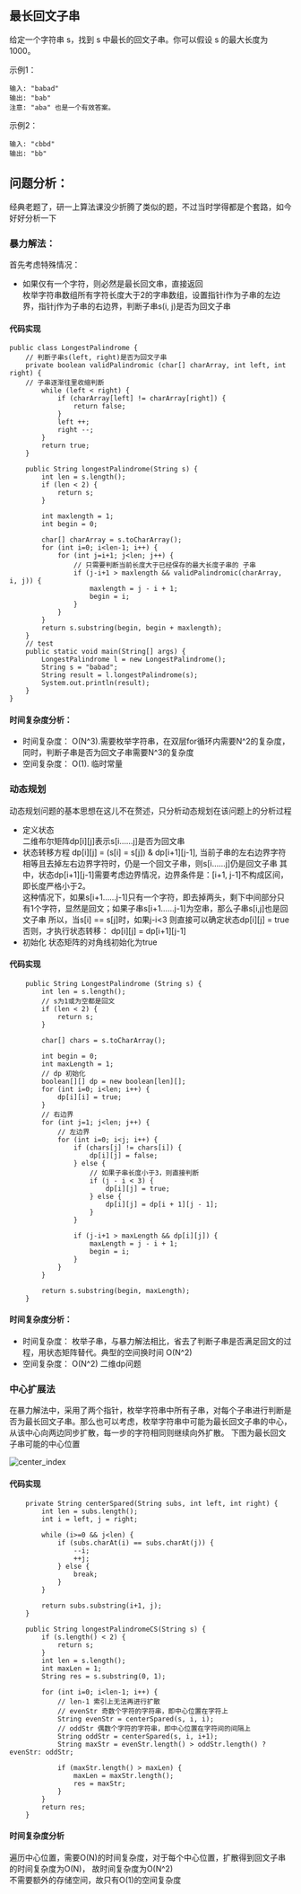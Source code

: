 ## 最长回文子串
给定一个字符串 s，找到 s 中最长的回文子串。你可以假设 s 的最大长度为 1000。

示例1：
```
输入: "babad"
输出: "bab"
注意: "aba" 也是一个有效答案。
```
示例2：
```
输入: "cbbd"
输出: "bb"
``` 
## 问题分析：  
经典老题了，研一上算法课没少折腾了类似的题，不过当时学得都是个套路，如今好好分析一下  

### 暴力解法：  
首先考虑特殊情况：  
-  如果仅有一个字符，则必然是最长回文串，直接返回  
枚举字符串数组所有字符长度大于2的字串数组，设置指针i作为子串的左边界，指针j作为子串的右边界，判断子串s(i, j)是否为回文子串  
#### 代码实现  
```
public class LongestPalindrome {
    // 判断子串s(left, right)是否为回文子串
    private boolean validPalindromic (char[] charArray, int left, int right) {
    // 子串逐渐往里收缩判断
        while (left < right) {
            if (charArray[left] != charArray[right]) {
                return false;
            }
            left ++;
            right --;
        }
        return true;
    }

    public String longestPalindrome(String s) {
        int len = s.length();
        if (len < 2) {
            return s;
        }

        int maxlength = 1;
        int begin = 0;

        char[] charArray = s.toCharArray();
        for (int i=0; i<len-1; i++) {
            for (int j=i+1; j<len; j++) {
                // 只需要判断当前长度大于已经保存的最大长度子串的 子串
                if (j-i+1 > maxlength && validPalindromic(charArray, i, j)) {
                    maxlength = j - i + 1;
                    begin = i;
                }
            }
        }
        return s.substring(begin, begin + maxlength);
    }
    // test
    public static void main(String[] args) {
        LongestPalindrome l = new LongestPalindrome();
        String s = "babad";
        String result = l.longestPalindrome(s);
        System.out.println(result);
    }
}
```
#### 时间复杂度分析：  
-  时间复杂度： O(N^3).需要枚举字符串，在双层for循环内需要N^2的复杂度，同时，判断子串是否为回文子串需要N^3的复杂度
-  空间复杂度： O(1). 临时常量  

### 动态规划  
动态规划问题的基本思想在这儿不在赘述，只分析动态规划在该问题上的分析过程  
-  定义状态  
    二维布尔矩阵dp[i][j]表示s[i……j]是否为回文串  
-  状态转移方程
    dp[i][j] = (s[i] = s[j]) & dp[i+1][j-1], 当前子串的左右边界字符相等且去掉左右边界字符时，仍是一个回文子串，则s[i……j]仍是回文子串
    其中，状态dp[i+1][j-1]需要考虑边界情况，边界条件是：[i+1, j-1]不构成区间，即长度严格小于2。  
    这种情况下，如果s[i+1……j-1]只有一个字符，即去掉两头，剩下中间部分只有1个字符，显然是回文；如果子串s[i+1……j-1]为空串，那么子串s[i,j]也是回文子串
    所以，当s[i] == s[j]时，如果j-i<3 则直接可以确定状态dp[i][j] = true 否则，才执行状态转移： dp[i][j] = dp[i+1][j-1]
-   初始化
    状态矩阵的对角线初始化为true

#### 代码实现  
```
    public String LongestPalindrome (String s) {
        int len = s.length();
        // s为1或为空都是回文
        if (len < 2) {
            return s;
        }

        char[] chars = s.toCharArray();

        int begin = 0;
        int maxLength = 1;
        // dp 初始化
        boolean[][] dp = new boolean[len][];
        for (int i=0; i<len; i++) {
            dp[i][i] = true;
        }
        // 右边界
        for (int j=1; j<len; j++) {
            // 左边界
            for (int i=0; i<j; i++) {
                if (chars[j] != chars[i]) {
                    dp[i][j] = false;
                } else {
                    // 如果子串长度小于3，则直接判断
                    if (j - i < 3) {
                        dp[i][j] = true;
                    } else {
                        dp[i][j] = dp[i + 1][j - 1];
                    }
                }

                if (j-i+1 > maxLength && dp[i][j]) {
                    maxLength = j - i + 1;
                    begin = i;
                }
            }
        }

        return s.substring(begin, maxLength);
    }
```
#### 时间复杂度分析：  
-  时间复杂度： 枚举子串，与暴力解法相比，省去了判断子串是否满足回文的过程，用状态矩阵替代。典型的空间换时间 O(N^2)
-  空间复杂度： O(N^2) 二维dp问题  

### 中心扩展法  
在暴力解法中，采用了两个指针，枚举字符串中所有子串，对每个子串进行判断是否为最长回文子串。那么也可以考虑，枚举字符串中可能为最长回文子串的中心，从该中心向两边同步扩散，每一步的字符相同则继续向外扩散。
下图为最长回文子串可能的中心位置  

![center_index](https://github.com/toughguyT/leetcode-/blob/master/%E6%8E%A2%E7%B4%A2%E6%95%B0%E6%8D%AE%E7%BB%93%E6%9E%84/%E6%95%B0%E7%BB%84%E5%92%8C%E5%AD%97%E7%AC%A6%E4%B8%B2/image_lib/%E5%9B%9E%E6%96%87%E5%AD%90%E4%B8%B2%E4%B8%AD%E5%BF%83%E4%BD%8D%E7%BD%AE.jpg)
#### 代码实现  
```
    private String centerSpared(String subs, int left, int right) {
        int len = subs.length();
        int i = left, j = right;

        while (i>=0 && j<len) {
            if (subs.charAt(i) == subs.charAt(j)) {
                --i;
                ++j;
            } else {
                break;
            }
        }

        return subs.substring(i+1, j);
    }

    public String longestPalindromeCS(String s) {
        if (s.length() < 2) {
            return s;
        }
        int len = s.length();
        int maxLen = 1;
        String res = s.substring(0, 1);

        for (int i=0; i<len-1; i++) {
            // len-1 索引上无法再进行扩散
            // evenStr 奇数个字符的字符串，即中心位置在字符上
            String evenStr = centerSpared(s, i, i);
            // oddStr 偶数个字符的字符串，即中心位置在字符间的间隔上
            String oddStr = centerSpared(s, i, i+1);
            String maxStr = evenStr.length() > oddStr.length() ? evenStr: oddStr;
            
            if (maxStr.length() > maxLen) {
                maxLen = maxStr.length();
                res = maxStr;
            }
        }
        return res;
    }
```
#### 时间复杂度分析  
遍历中心位置，需要O(N)的时间复杂度，对于每个中心位置，扩散得到回文子串的时间复杂度为O(N)， 故时间复杂度为O(N^2)  
不需要额外的存储空间，故只有O(1)的空间复杂度  
